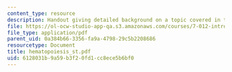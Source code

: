 ```yaml
---
content_type: resource
description: Handout giving detailed background on a topic covered in the course.
file: https://ol-ocw-studio-app-qa.s3.amazonaws.com/courses/7-012-introduction-to-biology-fall-2004/6128031b9a59b3f20fd1cc8ece5b6bf0_hematopoiesis_st.pdf
file_type: application/pdf
parent_uid: 0a384b66-3356-fa9a-4798-29c5b2208686
resourcetype: Document
title: hematopoiesis_st.pdf
uid: 6128031b-9a59-b3f2-0fd1-cc8ece5b6bf0
---
```

